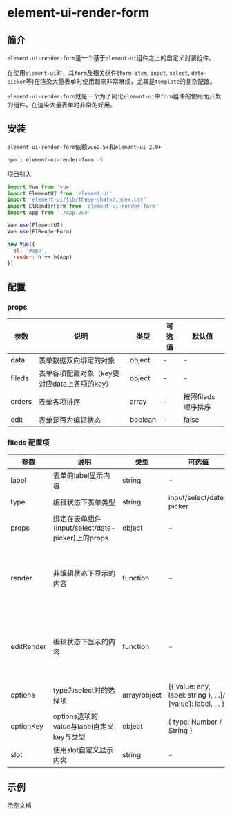# element-ui-render-form

## 简介

`element-ui-render-form`是一个基于`element-ui`组件之上的自定义封装组件。

在使用`element-ui`时，其`form`及相关组件(`form-item`, `input`, `select`, `date-picker`等)在渲染大量表单时使用起来非常麻烦，尤其是`template`的复杂配置。

`element-ui-render-form`就是一个为了简化`element-ui`中`form`组件的使用而开发的组件，在渲染大量表单时非常的好用。

## 安装

`element-ui-render-form`依赖`vue2.5+`和`element-ui 2.0+`

```bash
npm i element-ui-render-form -S
```

项目引入

```js
import Vue from 'vue'
import ElementUI from 'element-ui'
import 'element-ui/lib/theme-chalk/index.css'
import ElRenderForm from 'element-ui-render-form'
import App from './App.vue'

Vue.use(ElementUI)
Vue.use(ElRenderForm)

new Vue({
  el: '#app',
  render: h => h(App)
})
```

## 配置

### props

| 参数 | 说明 | 类型 | 可选值 | 默认值 |
|-----|-----|------|-------|-------|
| data | 表单数据双向绑定的对象 | object | - | - |
| fileds | 表单各项配置对象（key要对应data上各项的key） | object | - | - |
| orders | 表单各项排序 | array | - | 按照fileds顺序排序 |
| edit | 表单是否为编辑状态 | boolean | - | false |

### fileds 配置项

| 参数 | 说明 | 类型 | 可选值 | 默认值 |
|-----|-----|------|-------|-------|
| label | 表单的label显示内容 | string | - | - |
| type | 编辑状态下表单类型 | string | input/select/date-picker | input |
| props | 绑定在表单组件(input/select/date-picker)上的props | object | - | - |
| render | 非编辑状态下显示的内容 | function | - | function(h: renderFunction, option: { data: 表单数据对象, value: 当前项的值, i: 当前项的key }) |
| editRender | 编辑状态下显示的内容 | function | - | function(h: renderFunction, option: { data: 表单数据对象, value: 当前项的值, i: 当前项的key }) |
| options | type为select时的选择项 | array/object | [{ value: any, label: string }, ...]/{ [value]: label, ... } | - |
| optionKey | options选项的value与label自定义key与类型 | object | { type: Number / String } | { value: 'value', label: 'label', type: String } |
| slot | 使用slot自定义显示内容 | string | - | - |

## 示例

[示例文档](examples/README.md)